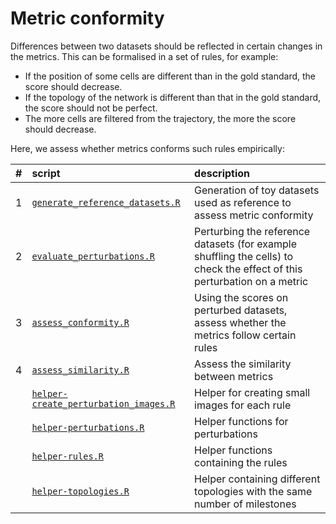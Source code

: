 
# Metric conformity

Differences between two datasets should be reflected in certain changes in the metrics. This can be formalised in a set of rules, for example:

-   If the position of some cells are different than in the gold standard, the score should decrease.
-   If the topology of the network is different than that in the gold standard, the score should not be perfect.
-   The more cells are filtered from the trajectory, the more the score should decrease.

Here, we assess whether metrics conforms such rules empirically:

| \#  | script                                                                       | description                                                                                                              |
|:----|:-----------------------------------------------------------------------------|:-------------------------------------------------------------------------------------------------------------------------|
| 1   | [`generate_reference_datasets.R`](01-generate_reference_datasets.R)          | Generation of toy datasets used as reference to assess metric conformity                                                 |
| 2   | [`evaluate_perturbations.R`](02-evaluate_perturbations.R)                    | Perturbing the reference datasets (for example shuffling the cells) to check the effect of this perturbation on a metric |
| 3   | [`assess_conformity.R`](03-assess_conformity.R)                              | Using the scores on perturbed datasets, assess whether the metrics follow certain rules                                  |
| 4   | [`assess_similarity.R`](04-assess_similarity.R)                              | Assess the similarity between metrics                                                                                    |
|     | [`helper-create_perturbation_images.R`](helper-create_perturbation_images.R) | Helper for creating small images for each rule                                                                           |
|     | [`helper-perturbations.R`](helper-perturbations.R)                           | Helper functions for perturbations                                                                                       |
|     | [`helper-rules.R`](helper-rules.R)                                           | Helper functions containing the rules                                                                                    |
|     | [`helper-topologies.R`](helper-topologies.R)                                 | Helper containing different topologies with the same number of milestones                                                |

